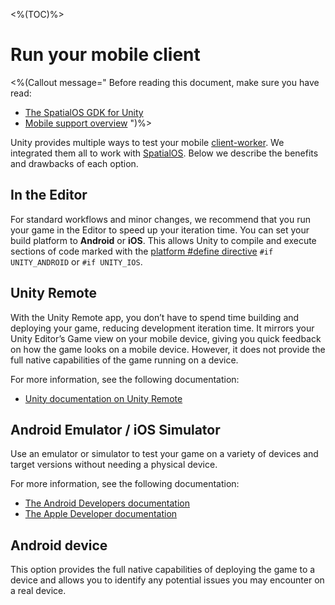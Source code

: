 <%(TOC)%>

# Run your mobile client

<%(Callout message="
Before reading this document, make sure you have read:

  * [The SpatialOS GDK for Unity]({{urlRoot}}/reference/overview)
  * [Mobile support overview]({{urlRoot}}/modules/mobile/overview)
")%>

Unity provides multiple ways to test your mobile [client-worker]({{urlRoot}}/reference/glossary#client-worker). We integrated them all to work with [SpatialOS]({{urlRoot}}/reference/glossary#spatialos-runtime). Below we describe the benefits and drawbacks of each option.

## In the Editor

For standard workflows and minor changes, we recommend that you run your game in the Editor to speed up your iteration time. You can set your build platform to **Android** or **iOS**. This allows Unity to compile and execute sections of code marked with the [platform #define directive](https://docs.unity3d.com/Manual/PlatformDependentCompilation.html) `#if UNITY_ANDROID` or `#if UNITY_IOS`.

## Unity Remote

With the Unity Remote app, you don’t have to spend time building and deploying your game, reducing development iteration time. It mirrors your Unity Editor’s Game view on your mobile device, giving you quick feedback on how the game looks on a mobile device. However, it does not provide the full native capabilities of the game running on a device.

For more information, see the following documentation:

  * [Unity documentation on Unity Remote](https://docs.unity3d.com/Manual/UnityRemote5.html)

## Android Emulator / iOS Simulator

Use an emulator or simulator to test your game on a variety of devices and target versions without needing a physical device.

For more information, see the following documentation:

  * [The Android Developers documentation](https://developer.android.com/studio/run/emulator)
  * [The Apple Developer documentation](https://developer.apple.com/library/archive/documentation/IDEs/Conceptual/simulator_help_topics/Chapter/Chapter.html)

## Android device

This option provides the full native capabilities of deploying the game to a device and allows you to identify any potential issues you may encounter on a real device.